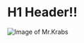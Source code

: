 # H1 Header!!

![Image of Mr.Krabs](https://static.wikia.nocookie.net/spongebob/images/f/f7/Maxresdefault_%2815%29-0.jpg/revision/latest?cb=20201224071118)
